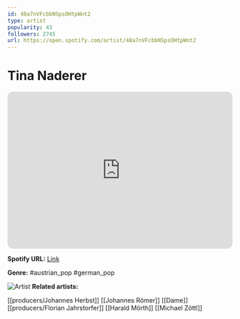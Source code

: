 ```yaml
---
id: 48a7nVFcbbNSpsOHtpWnt2
type: artist
popularity: 43
followers: 2745
url: https://open.spotify.com/artist/48a7nVFcbbNSpsOHtpWnt2
---
```

# Tina Naderer

<iframe style="border-radius:12px" src="https://open.spotify.com/embed/artist/48a7nVFcbbNSpsOHtpWnt2" width="100%" height="352" frameBorder="0" allowfullscreen="" allow="autoplay; clipboard-write; encrypted-media; fullscreen; picture-in-picture" loading="lazy"></iframe>

**Spotify URL:** [Link](https://open.spotify.com/artist/48a7nVFcbbNSpsOHtpWnt2)

**Genre:**  #austrian_pop #german_pop

![Artist](https://i.scdn.co/image/ab6761610000e5eb7923a63460f510b659edad43)
**Related artists:**

[[producers/Johannes Herbst]]
[[Johannes Römer]]
[[Dame]]
[[producers/Florian Jahrstorfer]]
[[Harald Mörth]]
[[Michael Zöttl]]
